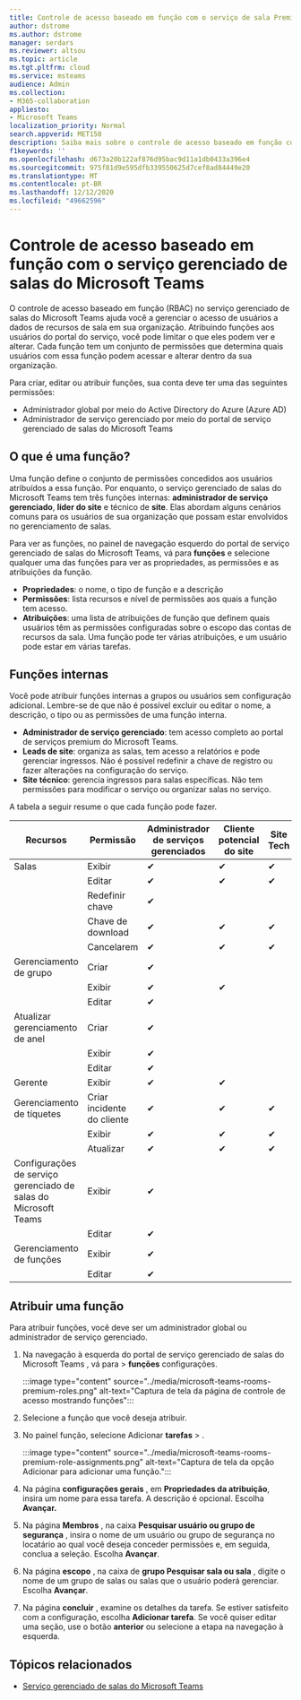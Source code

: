 ```yaml
---
title: Controle de acesso baseado em função com o serviço de sala Premium do Microsoft Teams
author: dstrome
ms.author: dstrome
manager: serdars
ms.reviewer: altsou
ms.topic: article
ms.tgt.pltfrm: cloud
ms.service: msteams
audience: Admin
ms.collection:
- M365-collaboration
appliesto:
- Microsoft Teams
localization_priority: Normal
search.appverid: MET150
description: Saiba mais sobre o controle de acesso baseado em função com o serviço gerenciado de salas do Microsoft Teams.
f1keywords: ''
ms.openlocfilehash: d673a20b122af876d95bac9d11a1db0433a396e4
ms.sourcegitcommit: 975f81d9e595dfb339550625d7cef8ad84449e20
ms.translationtype: MT
ms.contentlocale: pt-BR
ms.lasthandoff: 12/12/2020
ms.locfileid: "49662596"
---
```

# <a name="role-based-access-control-with-the-microsoft-teams-rooms-managed-service"></a>Controle de acesso baseado em função com o serviço gerenciado de salas do Microsoft Teams

O controle de acesso baseado em função (RBAC) no serviço gerenciado de salas do Microsoft Teams ajuda você a gerenciar o acesso de usuários a dados de recursos de sala em sua organização. Atribuindo funções aos usuários do portal do serviço, você pode limitar o que eles podem ver e alterar. Cada função tem um conjunto de permissões que determina quais usuários com essa função podem acessar e alterar dentro da sua organização.

Para criar, editar ou atribuir funções, sua conta deve ter uma das seguintes permissões:

- Administrador global por meio do Active Directory do Azure (Azure AD)
- Administrador de serviço gerenciado por meio do portal de serviço gerenciado de salas do Microsoft Teams

## <a name="what-is-a-role"></a>O que é uma função?

Uma função define o conjunto de permissões concedidos aos usuários atribuídos a essa função. Por enquanto, o serviço gerenciado de salas do Microsoft Teams tem três funções internas: **administrador de serviço gerenciado**, **líder do site** e técnico de **site**. Elas abordam alguns cenários comuns para os usuários de sua organização que possam estar envolvidos no gerenciamento de salas.

Para ver as funções, no painel de navegação esquerdo do portal de serviço gerenciado de salas do Microsoft Teams, vá para **funções** e selecione qualquer uma das funções para ver as propriedades, as permissões e as atribuições da função.  

- **Propriedades**: o nome, o tipo de função e a descrição
- **Permissões**: lista recursos e nível de permissões aos quais a função tem acesso.
- **Atribuições**: uma lista de atribuições de função que definem quais usuários têm as permissões configuradas sobre o escopo das contas de recursos da sala. Uma função pode ter várias atribuições, e um usuário pode estar em várias tarefas.

## <a name="built-in-roles"></a>Funções internas

Você pode atribuir funções internas a grupos ou usuários sem configuração adicional. Lembre-se de que não é possível excluir ou editar o nome, a descrição, o tipo ou as permissões de uma função interna.

- **Administrador de serviço gerenciado**: tem acesso completo ao portal de serviços premium do Microsoft Teams.
- **Leads de site**: organiza as salas, tem acesso a relatórios e pode gerenciar ingressos. Não é possível redefinir a chave de registro ou fazer alterações na configuração do serviço.  
- **Site técnico**: gerencia ingressos para salas específicas. Não tem permissões para modificar o serviço ou organizar salas no serviço.

A tabela a seguir resume o que cada função pode fazer.

|Recursos |Permissão |Administrador de serviços gerenciados  |Cliente potencial do site  |Site Tech  |
|---------|---------|---------|---------|---------|
|Salas     |Exibir        |&#10004;           |&#10004;           |&#10004;  |
|    |Editar         |&#10004;           |&#10004;           |&#10004; |
|    |Redefinir chave         |&#10004;           |         ||
|    |Chave de download         |&#10004;           |&#10004;          |&#10004; |
|    |Cancelarem         |&#10004;           |&#10004;           |&#10004; |
|Gerenciamento de grupo   |Criar         |&#10004;           |           ||
|    |Exibir       |&#10004;          |&#10004;           ||
|    |Editar         |&#10004;           |           ||
|Atualizar gerenciamento de anel    |Criar         |&#10004;           |           ||
|    |Exibir         |&#10004;           |           ||
|    |Editar         |&#10004;           |           ||
|Gerente   |Exibir        |&#10004;           |&#10004;           ||
|Gerenciamento de tíquetes   |Criar incidente do cliente         |&#10004;           |&#10004;           |&#10004;  |
|    |Exibir         |&#10004;           |&#10004;           |&#10004;  |
|    |Atualizar         |&#10004;           |&#10004;           |&#10004;  |
|Configurações de serviço gerenciado de salas do Microsoft Teams    |Exibir         |&#10004;           |         ||
|    |Editar        |&#10004;           |         ||
|Gerenciamento de funções    |Exibir         |&#10004;           |         ||
|    |Editar         |&#10004;           |         ||

## <a name="assign-a-role"></a>Atribuir uma função

Para atribuir funções, você deve ser um administrador global ou administrador de serviço gerenciado.

1. Na navegação à esquerda do portal de serviço gerenciado de salas do Microsoft Teams , vá para  >  **funções** configurações.

    :::image type="content" source="../media/microsoft-teams-rooms-premium-roles.png" alt-text="Captura de tela da página de controle de acesso mostrando funções":::

2. Selecione a função que você deseja atribuir.
3. No painel função, selecione Adicionar **tarefas**  >  .

    :::image type="content" source="../media/microsoft-teams-rooms-premium-role-assignments.png" alt-text="Captura de tela da opção Adicionar para adicionar uma função.":::

4. Na página **configurações gerais** , em **Propriedades da atribuição**, insira um nome para essa tarefa. A descrição é opcional. Escolha **Avançar.**
5. Na página **Membros** , na caixa **Pesquisar usuário ou grupo de segurança** , insira o nome de um usuário ou grupo de segurança no locatário ao qual você deseja conceder permissões e, em seguida, conclua a seleção. Escolha **Avançar**. 
6. Na página **escopo** , na caixa de **grupo Pesquisar sala ou sala** , digite o nome de um grupo de salas ou salas que o usuário poderá gerenciar. Escolha **Avançar**.
7. Na página **concluir** , examine os detalhes da tarefa. Se estiver satisfeito com a configuração, escolha **Adicionar tarefa**. Se você quiser editar uma seção, use o botão **anterior** ou selecione a etapa na navegação à esquerda.  

## <a name="related-topics"></a>Tópicos relacionados

- [Serviço gerenciado de salas do Microsoft Teams](microsoft-teams-rooms-premium.md)
